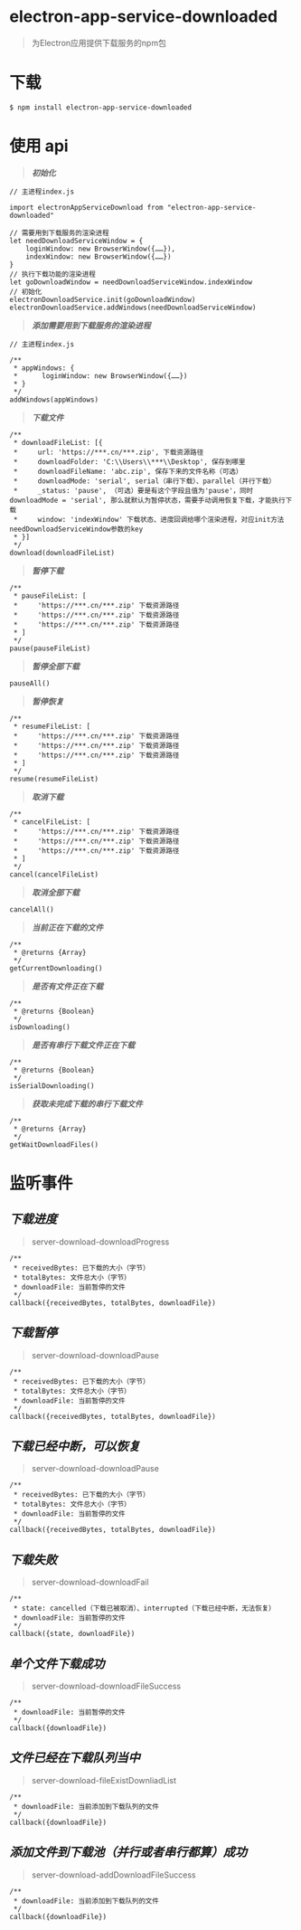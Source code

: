 # electron-app-service-downloaded    

> 为Electron应用提供下载服务的npm包    


# 下载    

```
$ npm install electron-app-service-downloaded
```


# 使用 api

> ***初始化***

```
// 主进程index.js

import electronAppServiceDownload from "electron-app-service-downloaded"

// 需要用到下载服务的渲染进程
let needDownloadServiceWindow = {
    loginWindow: new BrowserWindow({……}),
    indexWindow: new BrowserWindow({……})
}
// 执行下载功能的渲染进程
let goDownloadWindow = needDownloadServiceWindow.indexWindow
// 初始化
electronDownloadService.init(goDownloadWindow)
electronDownloadService.addWindows(needDownloadServiceWindow)
```

> ***添加需要用到下载服务的渲染进程***

```
// 主进程index.js

/**
 * appWindows: {
 *      loginWindow: new BrowserWindow({……})
 * }
 */
addWindows(appWindows)
```

> ***下载文件***

```
/**
 * downloadFileList: [{
 *     url: 'https://***.cn/***.zip', 下载资源路径
 *     downloadFolder: 'C:\\Users\\***\\Desktop', 保存到哪里
 *     downloadFileName: 'abc.zip', 保存下来的文件名称（可选）
 *     downloadMode: 'serial', serial（串行下载）、parallel（并行下载）
 *     _status: 'pause', （可选）要是有这个字段且值为'pause'，同时downloadMode = 'serial', 那么就默认为暂停状态，需要手动调用恢复下载，才能执行下载
 *     window: 'indexWindow' 下载状态、进度回调给哪个渲染进程，对应init方法needDownloadServiceWindow参数的key
 * }]
 */
download(downloadFileList)
```

> ***暂停下载***

```
/**
 * pauseFileList: [
 *     'https://***.cn/***.zip' 下载资源路径
 *     'https://***.cn/***.zip' 下载资源路径
 *     'https://***.cn/***.zip' 下载资源路径
 * ]
 */
pause(pauseFileList)
```

> ***暂停全部下载***

```
pauseAll()
```

> ***暂停恢复***

```
/**
 * resumeFileList: [
 *     'https://***.cn/***.zip' 下载资源路径
 *     'https://***.cn/***.zip' 下载资源路径
 *     'https://***.cn/***.zip' 下载资源路径
 * ]
 */
resume(resumeFileList)
```

> ***取消下载***

```
/**
 * cancelFileList: [
 *     'https://***.cn/***.zip' 下载资源路径
 *     'https://***.cn/***.zip' 下载资源路径
 *     'https://***.cn/***.zip' 下载资源路径
 * ]
 */
cancel(cancelFileList)
```

> ***取消全部下载***

```
cancelAll()
```

> ***当前正在下载的文件***

```
/**
 * @returns {Array} 
 */
getCurrentDownloading()
```

> ***是否有文件正在下载***

```
/**
 * @returns {Boolean} 
 */
isDownloading()
```

> ***是否有串行下载文件正在下载***

```
/**
 * @returns {Boolean} 
 */
isSerialDownloading()
```

> ***获取未完成下载的串行下载文件***

```
/**
 * @returns {Array} 
 */
getWaitDownloadFiles()
```

# 监听事件

## ***下载进度***

> server-download-downloadProgress

```
/**
 * receivedBytes: 已下载的大小（字节）
 * totalBytes: 文件总大小（字节）
 * downloadFile: 当前暂停的文件
 */
callback({receivedBytes, totalBytes, downloadFile})
```

## ***下载暂停***

> server-download-downloadPause

```
/**
 * receivedBytes: 已下载的大小（字节）
 * totalBytes: 文件总大小（字节）
 * downloadFile: 当前暂停的文件
 */
callback({receivedBytes, totalBytes, downloadFile})
```

## ***下载已经中断，可以恢复***

> server-download-downloadPause

```
/**
 * receivedBytes: 已下载的大小（字节）
 * totalBytes: 文件总大小（字节）
 * downloadFile: 当前暂停的文件
 */
callback({receivedBytes, totalBytes, downloadFile})
```

## ***下载失败***

> server-download-downloadFail

```
/**
 * state: cancelled（下载已被取消）、interrupted（下载已经中断，无法恢复）
 * downloadFile: 当前暂停的文件
 */
callback({state, downloadFile})
```

## ***单个文件下载成功***

> server-download-downloadFileSuccess

```
/**
 * downloadFile: 当前暂停的文件
 */
callback({downloadFile})
```

## ***文件已经在下载队列当中***

> server-download-fileExistDownliadList

```
/**
 * downloadFile: 当前添加到下载队列的文件
 */
callback({downloadFile})
```

## ***添加文件到下载池（并行或者串行都算）成功***

> server-download-addDownloadFileSuccess

```
/**
 * downloadFile: 当前添加到下载队列的文件
 */
callback({downloadFile})
```
